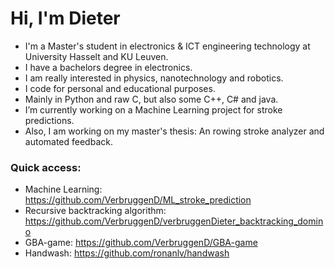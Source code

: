 # Hi, I'm Dieter

- I'm a Master's student in electronics & ICT engineering technology at University Hasselt and KU Leuven.
- I have a bachelors degree in electronics.
- I am really interested in physics, nanotechnology and robotics.
- I code for personal and educational purposes.
- Mainly in Python and raw C, but also some C++, C# and java.
- I’m currently working on a Machine Learning project for stroke predictions.
- Also, I am working on my master's thesis: An rowing stroke analyzer and automated feedback.

### Quick access:
- Machine Learning: https://github.com/VerbruggenD/ML_stroke_prediction
- Recursive backtracking algorithm: https://github.com/VerbruggenD/verbruggenDieter_backtracking_domino
- GBA-game: https://github.com/VerbruggenD/GBA-game
- Handwash: https://github.com/ronanlv/handwash
